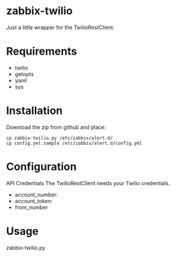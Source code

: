 zabbix-twilio
=============
Just a little wrapper for the TwilioRestClient.

Requirements
===
 + twilio
 + getopts
 + yaml
 + sys

Installation
===
Download the zip from github and place:

    cp zabbix-twilio.py /etc/zabbix/alert.d/
    cp config.yml.sample /etc/zabbix/alert.d/config.yml

Configuration
===
API Credentials
The TwilioRestClient needs your Twilio credentials.

 + account_number:
 + account_token:
 + from_number


Usage
===
zabbix-twilio.py <phonenumber> <subject> <message>
